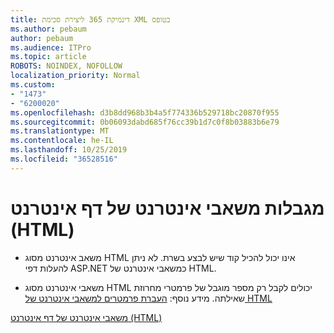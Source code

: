 ```yaml
---
title: דינמיקת 365 ליצירת סכימת XML בטופס
ms.author: pebaum
author: pebaum
ms.audience: ITPro
ms.topic: article
ROBOTS: NOINDEX, NOFOLLOW
localization_priority: Normal
ms.custom:
- "1473"
- "6200020"
ms.openlocfilehash: d3b8dd968b3b4a5f774336b529718bc20870f955
ms.sourcegitcommit: 0b06093dabd685f76cc39b1d7c0f8b03883b6e79
ms.translationtype: MT
ms.contentlocale: he-IL
ms.lasthandoff: 10/25/2019
ms.locfileid: "36528516"
---
```

# <a name="webpage-html-web-resources-limitations"></a>מגבלות משאבי אינטרנט של דף אינטרנט (HTML)

* משאב אינטרנט מסוג HTML אינו יכול להכיל קוד שיש לבצע בשרת. לא ניתן להעלות דפי ASP.NET כמשאבי אינטרנט של HTML.

* משאבי אינטרנט מסוג HTML יכולים לקבל רק מספר מוגבל של פרמטרי מחרוזת שאילתה. מידע נוסף: [העברת פרמטרים למשאבי אינטרנט של HTML](https://docs.microsoft.com/dynamics365/customer-engagement/developer/webpage-html-web-resources#BKMK_PassingParametersToWebResources)

[משאבי אינטרנט של דף אינטרנט (HTML)](https://docs.microsoft.com/dynamics365/customer-engagement/developer/webpage-html-web-resources)
